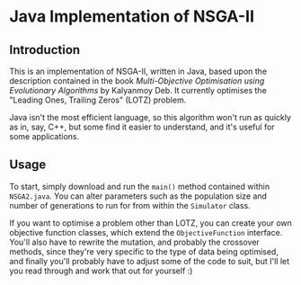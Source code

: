 # Java Implementation of NSGA-II

## Introduction
This is an implementation of NSGA-II, written in Java, based upon the description contained in the book *Multi-Objective Optimisation using Evolutionary Algorithms* by Kalyanmoy Deb. It currently optimises the "Leading Ones, Trailing Zeros" (LOTZ) problem.

Java isn't the most efficient language, so this algorithm won't run as quickly as in, say, C++, but some find it easier to understand, and it's useful for some applications.

## Usage
To start, simply download and run the `main()` method contained within `NSGA2.java`. You can alter parameters such as the population size and number of generations to run for from within the `Simulator` class.

If you want to optimise a problem other than LOTZ, you can create your own objective function classes, which extend the `ObjectiveFunction` interface. You'll also have to rewrite the mutation, and probably the crossover methods, since they're very specific to the type of data being optimised, and finally you'll probably have to adjust some of the code to suit, but I'll let you read through and work that out for yourself :)
